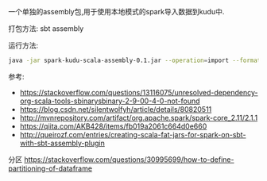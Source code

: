 一个单独的assembly包,用于使用本地模式的spark导入数据到kudu中.

打包方法:
sbt assembly


运行方法:

```sh
java -jar spark-kudu-scala-assembly-0.1.jar --operation=import --format=parquet  --master-addrs=master-hostname:7051 --path hdfs://hdfs-hostname:8022/user/hdfs/2018-09-15/fd4e2177a2bbc7ea-31fc928edb2b6cad_804313574_data.5.parq --table-name=impala::impala_kudu.test
```

参考:
- https://stackoverflow.com/questions/13116075/unresolved-dependency-org-scala-tools-sbinarysbinary-2-9-00-4-0-not-found
- https://blog.csdn.net/silentwolfyh/article/details/80820511
- http://mvnrepository.com/artifact/org.apache.spark/spark-core_2.11/2.1.1
- https://qiita.com/AKB428/items/fb019a2061c664d0e660
- http://queirozf.com/entries/creating-scala-fat-jars-for-spark-on-sbt-with-sbt-assembly-plugin

分区
https://stackoverflow.com/questions/30995699/how-to-define-partitioning-of-dataframe